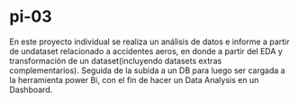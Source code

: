 # pi-03
En este proyecto individual se realiza un  análisis de datos e informe a partir de undataset relacionado a accidentes aeros, en donde a partir del EDA y transformación de un dataset(incluyendo datasets extras complementarios). Seguida de la subida a un DB para luego ser cargada a la herramienta power Bi, con el fin de hacer un Data Analysis en un Dashboard. 
